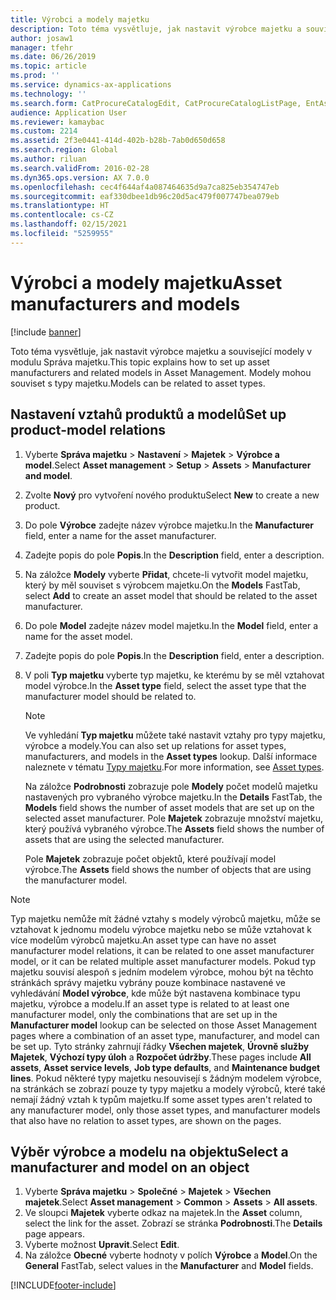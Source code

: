 ```yaml
---
title: Výrobci a modely majetku
description: Toto téma vysvětluje, jak nastavit výrobce majetku a související modely v modulu Správa majetku.
author: josaw1
manager: tfehr
ms.date: 06/26/2019
ms.topic: article
ms.prod: ''
ms.service: dynamics-ax-applications
ms.technology: ''
ms.search.form: CatProcureCatalogEdit, CatProcureCatalogListPage, EntAssetProductLookup, EntAssetModelLookup, EntAssetProduct
audience: Application User
ms.reviewer: kamaybac
ms.custom: 2214
ms.assetid: 2f3e0441-414d-402b-b28b-7ab0d650d658
ms.search.region: Global
ms.author: riluan
ms.search.validFrom: 2016-02-28
ms.dyn365.ops.version: AX 7.0.0
ms.openlocfilehash: cec4f644af4a087464635d9a7ca825eb354747eb
ms.sourcegitcommit: eaf330dbee1db96c20d5ac479f007747bea079eb
ms.translationtype: HT
ms.contentlocale: cs-CZ
ms.lasthandoff: 02/15/2021
ms.locfileid: "5259955"
---
```

# <a name="asset-manufacturers-and-models"></a><span data-ttu-id="c2eed-103">Výrobci a modely majetku</span><span class="sxs-lookup"><span data-stu-id="c2eed-103">Asset manufacturers and models</span></span>

[!include [banner](../../includes/banner.md)]

 

<span data-ttu-id="c2eed-104">Toto téma vysvětluje, jak nastavit výrobce majetku a související modely v modulu Správa majetku.</span><span class="sxs-lookup"><span data-stu-id="c2eed-104">This topic explains how to set up asset manufacturers and related models in Asset Management.</span></span> <span data-ttu-id="c2eed-105">Modely mohou souviset s typy majetku.</span><span class="sxs-lookup"><span data-stu-id="c2eed-105">Models can be related to asset types.</span></span>

## <a name="set-up-product-model-relations"></a><span data-ttu-id="c2eed-106">Nastavení vztahů produktů a modelů</span><span class="sxs-lookup"><span data-stu-id="c2eed-106">Set up product-model relations</span></span>

1. <span data-ttu-id="c2eed-107">Vyberte **Správa majetku** \> **Nastavení** \> **Majetek** \> **Výrobce a model**.</span><span class="sxs-lookup"><span data-stu-id="c2eed-107">Select **Asset management** \> **Setup** \> **Assets** \> **Manufacturer and model**.</span></span>
2. <span data-ttu-id="c2eed-108">Zvolte **Nový** pro vytvoření nového produktu</span><span class="sxs-lookup"><span data-stu-id="c2eed-108">Select **New** to create a new product.</span></span>
3. <span data-ttu-id="c2eed-109">Do pole **Výrobce** zadejte název výrobce majetku.</span><span class="sxs-lookup"><span data-stu-id="c2eed-109">In the **Manufacturer** field, enter a name for the asset manufacturer.</span></span>
4. <span data-ttu-id="c2eed-110">Zadejte popis do pole **Popis**.</span><span class="sxs-lookup"><span data-stu-id="c2eed-110">In the **Description** field, enter a description.</span></span>
5. <span data-ttu-id="c2eed-111">Na záložce **Modely** vyberte **Přidat**, chcete-li vytvořit model majetku, který by měl souviset s výrobcem majetku.</span><span class="sxs-lookup"><span data-stu-id="c2eed-111">On the **Models** FastTab, select **Add** to create an asset model that should be related to the asset manufacturer.</span></span>
6. <span data-ttu-id="c2eed-112">Do pole **Model** zadejte název model majetku.</span><span class="sxs-lookup"><span data-stu-id="c2eed-112">In the **Model** field, enter a name for the asset model.</span></span>
7. <span data-ttu-id="c2eed-113">Zadejte popis do pole **Popis**.</span><span class="sxs-lookup"><span data-stu-id="c2eed-113">In the **Description** field, enter a description.</span></span>
8. <span data-ttu-id="c2eed-114">V poli **Typ majetku** vyberte typ majetku, ke kterému by se měl vztahovat model výrobce.</span><span class="sxs-lookup"><span data-stu-id="c2eed-114">In the **Asset type** field, select the asset type that the manufacturer model should be related to.</span></span>

    > [!NOTE]
    > <span data-ttu-id="c2eed-115">Ve vyhledání **Typ majetku** můžete také nastavit vztahy pro typy majetku, výrobce a modely.</span><span class="sxs-lookup"><span data-stu-id="c2eed-115">You can also set up relations for asset types, manufacturers, and models in the **Asset types** lookup.</span></span> <span data-ttu-id="c2eed-116">Další informace naleznete v tématu [Typy majetku](../setup-for-objects/object-types.md).</span><span class="sxs-lookup"><span data-stu-id="c2eed-116">For more information, see [Asset types](../setup-for-objects/object-types.md).</span></span>

    <span data-ttu-id="c2eed-117">Na záložce **Podrobnosti** zobrazuje pole **Modely** počet modelů majetku nastavených pro vybraného výrobce majetku.</span><span class="sxs-lookup"><span data-stu-id="c2eed-117">In the **Details** FastTab, the **Models** field shows the number of asset models that are set up on the selected asset manufacturer.</span></span> <span data-ttu-id="c2eed-118">Pole **Majetek** zobrazuje množství majetku, který používá vybraného výrobce.</span><span class="sxs-lookup"><span data-stu-id="c2eed-118">The **Assets** field shows the number of assets that are using the selected manufacturer.</span></span>
    
    <span data-ttu-id="c2eed-119">Pole **Majetek** zobrazuje počet objektů, které používají model výrobce.</span><span class="sxs-lookup"><span data-stu-id="c2eed-119">The **Assets** field shows the number of objects that are using the manufacturer model.</span></span>

> [!NOTE]
> <span data-ttu-id="c2eed-120">Typ majetku nemůže mít žádné vztahy s modely výrobců majetku, může se vztahovat k jednomu modelu výrobce majetku nebo se může vztahovat k více modelům výrobců majetku.</span><span class="sxs-lookup"><span data-stu-id="c2eed-120">An asset type can have no asset manufacturer model relations, it can be related to one asset manufacturer model, or it can be related multiple asset manufacturer models.</span></span> <span data-ttu-id="c2eed-121">Pokud typ majetku souvisí alespoň s jedním modelem výrobce, mohou být na těchto stránkách správy majetku vybrány pouze kombinace nastavené ve vyhledávání **Model výrobce**, kde může být nastavena kombinace typu majetku, výrobce a modelu.</span><span class="sxs-lookup"><span data-stu-id="c2eed-121">If an asset type is related to at least one manufacturer model, only the combinations that are set up in the **Manufacturer model** lookup can be selected on those Asset Management pages where a combination of an asset type, manufacturer, and model can be set up.</span></span> <span data-ttu-id="c2eed-122">Tyto stránky zahrnují řádky **Všechen majetek**, **Úrovně služby Majetek**, **Výchozí typy úloh** a **Rozpočet údržby**.</span><span class="sxs-lookup"><span data-stu-id="c2eed-122">These pages include **All assets**, **Asset service levels**, **Job type defaults**, and **Maintenance budget lines**.</span></span> <span data-ttu-id="c2eed-123">Pokud některé typy majetku nesouvisejí s žádným modelem výrobce, na stránkách se zobrazí pouze ty typy majetku a modely výrobců, které také nemají žádný vztah k typům majetku.</span><span class="sxs-lookup"><span data-stu-id="c2eed-123">If some asset types aren't related to any manufacturer model, only those asset types, and manufacturer models that also have no relation to asset types, are shown on the pages.</span></span>

## <a name="select-a-manufacturer-and-model-on-an-object"></a><span data-ttu-id="c2eed-124">Výběr výrobce a modelu na objektu</span><span class="sxs-lookup"><span data-stu-id="c2eed-124">Select a manufacturer and model on an object</span></span>

1. <span data-ttu-id="c2eed-125">Vyberte **Správa majetku** \> **Společné** \> **Majetek** \> **Všechen majetek**.</span><span class="sxs-lookup"><span data-stu-id="c2eed-125">Select **Asset management** \> **Common** \> **Assets** \> **All assets**.</span></span>
2. <span data-ttu-id="c2eed-126">Ve sloupci **Majetek** vyberte odkaz na majetek.</span><span class="sxs-lookup"><span data-stu-id="c2eed-126">In the **Asset** column, select the link for the asset.</span></span> <span data-ttu-id="c2eed-127">Zobrazí se stránka **Podrobnosti**.</span><span class="sxs-lookup"><span data-stu-id="c2eed-127">The **Details** page appears.</span></span>
3. <span data-ttu-id="c2eed-128">Vyberte možnost **Upravit**.</span><span class="sxs-lookup"><span data-stu-id="c2eed-128">Select **Edit**.</span></span>
4. <span data-ttu-id="c2eed-129">Na záložce **Obecné** vyberte hodnoty v polích **Výrobce** a **Model**.</span><span class="sxs-lookup"><span data-stu-id="c2eed-129">On the **General** FastTab, select values in the **Manufacturer** and **Model** fields.</span></span>


[!INCLUDE[footer-include](../../../includes/footer-banner.md)]